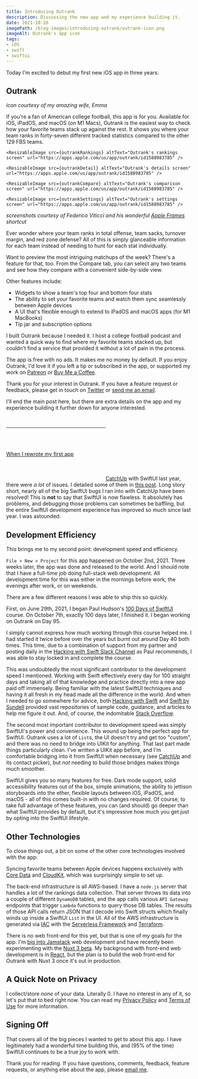 ```yaml
---
title: Introducing Outrank
description: Discussing the new app and my experience building it.
date: 2021-10-26
imagePath: /blog-images/introducing-outrank/outrank-icon.png
imageAlt: Outrank's app icon
tags:
- iOS
- swift
- swiftui
---
```


<script>
	import ResizableImage from '$lib/components/ResizableImage.svelte'
	import ResizableIcon from '$lib/components/ResizableIcon.svelte'
	
	import outrankIcon from '$lib/assets/site-images/outrank/outrank-icon-rounded.png'
	import outrankRankings from '$lib/assets/site-images/outrank/outrank-rankings.png'
	import outrankDetail from '$lib/assets/site-images/outrank/outrank-detail.png'
	import outrankCompare from '$lib/assets/site-images/outrank/outrank-compare.png'
	import outrankSettings from '$lib/assets/site-images/outrank/outrank-settings.png'
</script>

Today I'm excited to debut my first new iOS app in three years:

## Outrank

<ResizableIcon src={outrankIcon} altText="Outrank's app icon" url="https://apps.apple.com/us/app/outrank/id1588983785" />

*icon courtesy of my amazing wife, Emma*

If you're a fan of American college football, this app is for you. Available for iOS, iPadOS, and macOS (on M1 Macs), Outrank is the easiest way to check how your favorite teams stack up against the rest. It shows you where your team ranks in forty-seven different tracked statistics compared to the other 129 FBS teams.

<div class="flex items-stretch mb-4 max-w-5xl">

	<ResizableImage src={outrankRankings} altText="Outrank's rankings screen" url="https://apps.apple.com/us/app/outrank/id1588983785" />

	<ResizableImage src={outrankDetail} altText="Outrank's details screen" url="https://apps.apple.com/us/app/outrank/id1588983785" />

	<ResizableImage src={outrankCompare} altText="Outrank's comparison screen" url="https://apps.apple.com/us/app/outrank/id1588983785" />

	<ResizableImage src={outrankSettings} altText="Outrank's settings screen" url="https://apps.apple.com/us/app/outrank/id1588983785" />
</div>

*screenshots courtesy of Federico Viticci and his wonderful <a href="https://www.macstories.net/ios/apple-frames-2-0-faster-lighter-and-featuring-support-for-iphone-13-ipad-mini-ipad-10-2-imac-24-macbook-air-and-multiple-languages/" target="_blank" rel="noreferrer">Apple Frames</a> shortcut*

Ever wonder where your team ranks in total offense, team sacks, turnover margin, and red zone defense? All of this is simply glanceable information for each team instead of needing to hunt for each stat individually.

Want to preview the most intriguing matchups of the week? There's a feature for that, too. From the Compare tab, you can select any two teams and see how they compare with a convenient side-by-side view.

Other features include: 

* Widgets to show a team's top four and bottom four stats
* The ability to set your favorite teams and watch them sync seamlessly between Apple devices
* A UI that's flexible enough to extend to iPadOS and macOS apps (for M1 MacBooks)
* Tip jar and subscription options

I built Outrank because I needed it. I host a college football podcast and wanted a quick way to find where my favorite teams stacked up, but couldn't find a service that provided it without a lot of pain in the process.

The app is free with no ads. It makes me no money by default. If you enjoy Outrank, I'd love it if you left a tip or subscribed in the app, or supported my work on <a href="https://patreon.com/ryantoken" target="_blank" rel="noreferrer">Patreon</a> or <a href="https://buymeacoffee.com/ryantoken" target="_blank" rel="noreferrer">Buy Me a Coffee</a>.

Thank you for your interest in Outrank. If you have a feature request or feedback, please get in touch on <a href="https://twitter.com/OutrankApp" target="_blank" rel="noreferrer">Twitter</a> or <a href="mailto:outrankapp@gmail.com" target="_blank" rel="noreferrer">send me an email</a>.

I'll end the main post here, but there are extra details on the app and my experience building it further down for anyone interested.

<a href="https://apps.apple.com/us/app/outrank/id1588983785" target="_blank" rel="noreferrer" style="display:inline-block;overflow:hidden;background:url(https://linkmaker.itunes.apple.com/assets/shared/badges/en-us/appstore-lrg.svg) no-repeat;width:270px;height:80px;background-size:contain;" />

<br />

---

<br />

# Extra Points

Hello! If you're still reading this, thank you! I had a blast building Outrank. I thought I'd go a bit deeper and share my experience building the app, things I learned, the technologies involved, and more.

## SwiftUI

First, a comment on SwiftUI. 100% of Outrank is written with it - there is no bridging into UIKit for anything, and there's no Objective-C code either. It's all Swift and SwiftUI, just as the good lord intended.

When I rewrote my first app <a href="https://apps.apple.com/us/app/catchup-keep-in-touch/id1358023550" target="_blank" rel="noreferrer">CatchUp</a> with SwiftUI last year, there were *a lot* of issues. I detailed some of them in <a href="/blog/catching-up/" target="_blank" rel="noreferrer">this post</a>. Long story short, nearly all of the big SwiftUI bugs I ran into with CatchUp have been resolved! This is **not** to say that SwiftUI is now flawless. It absolutely has problems, and debugging those problems can sometimes be baffling, but the entire SwiftUI development experience has improved so much since last year. I was astounded.

## Development Efficiency

This brings me to my second point: development speed and efficiency.

`File > New > Project` for this app happened on October 2nd, 2021. Three weeks later, the app was done and released to the world. And I should note that I have a full-time job doing full-stack web development. All development time for this was either in the mornings before work, the evenings after work, or on weekends.

There are a few different reasons I was able to ship this so quickly.

First, on June 29th, 2021, I began Paul Hudson's <a href="https://www.hackingwithswift.com/100/swiftui" target="_blank" rel="noreferrer">100 Days of SwiftUI</a> course. On October 7th, exactly 100 days later, I finished it. I began working on Outrank on Day 95.

I simply cannot express how much working through this course helped me. I had started it twice before over the years but burnt out around Day 40 both times. This time, due to a combination of support from my partner and posting daily in the <a href="https://hackingwithswift.slack.com/join/shared_invite/zt-rgfapib5-hQut2NVKwv6RwQ64VbYvtQ#/shared-invite/email" target="_blank" rel="noreferrer">Hacking with Swift Slack Channel</a> as Paul recommends, I was able to stay locked in and complete the course.

This was undoubtedly the most significant contributor to the development speed I mentioned. Working with Swift effectively every day for 100 straight days and taking all of that knowledge and practice directly into a new app paid off immensely. Being familiar with the latest SwiftUI techniques and having it all fresh in my head made all the difference in the world. And when I needed to go somewhere for advice, both <a href="https://www.hackingwithswift.com" target="_blank" rel="noreferrer">Hacking with Swift</a> and <a href="https://www.swiftbysundell.com" target="_blank" rel="noreferrer">Swift by Sundell</a> provided vast repositories of sample code, guidance, and articles to help me figure it out. And, of course, the indomitable <a href="https://www.stackoverflow.com" target="_blank" rel="noreferrer">Stack Overflow</a>.

The second most important contributor to development speed was simply SwiftUI's power and convenience. This wound up being the perfect app for SwiftUI. Outrank uses a lot of `List`s, the UI doesn't try and get too "custom", and there was no need to bridge into UIKit for anything. That last part made things particularly clean. I've written a UIKit app before, and I'm comfortable bridging into it from SwiftUI when necessary (see <a href="https://apps.apple.com/us/app/catchup-keep-in-touch/id1358023550" target="_blank" rel="noreferrer">CatchUp</a> and its contact picker), but *not* needing to build those bridges makes things much smoother.

SwiftUI gives you so many features for free. Dark mode support, solid accessibility features out of the box, simple animations, the ability to jettison storyboards into the ether, flexible layouts between iOS, iPadOS, and macOS - all of this comes built-in with no changes required. Of course, to take full advantage of these features, you can (and should) go deeper than what SwiftUI provides by default, but it's impressive how much you get just by opting into the SwiftUI lifestyle.

## Other Technologies

To close things out, a bit on some of the other core technologies involved with the app:

Syncing favorite teams between Apple devices happens exclusively with <a href="https://developer.apple.com/documentation/coredata" target="_blank" rel="noreferrer">Core Data</a> and <a href="https://developer.apple.com/icloud/cloudkit/" target="_blank" rel="noreferrer">CloudKit</a>, which was surprisingly simple to set up.

The back-end infrastructure is all AWS-based. I have a `node.js` server that handles a lot of the rankings data collection. That server throws its data into a couple of different `DynamoDB` tables, and the app calls various `API Gateway` endpoints that trigger `Lambda` functions to query those DB tables. The results of those API calls return JSON that I decode into Swift structs which finally winds up inside a SwiftUI `List` in the UI. All of the AWS infrastructure is generated via <a href="https://en.wikipedia.org/wiki/Infrastructure_as_code" target="_blank" rel="noreferrer">IAC</a> with the <a href="https://www.serverless.com/framework" target="_blank" rel="noreferrer">Serverless Framework</a> and <a href="https://www.terraform.io" target="_blank" rel="noreferrer">Terraform</a>.

There is no web front-end for this yet, but that is one of my goals for the app. I'm <a href="/blog/rocking-with-the-jamstack/" target="_blank" rel="noreferrer">big into Jamstack</a> web development and have recently been experimenting with the <a href="https://v3.nuxtjs.org/" target="_blank" rel="noreferrer">Nuxt 3 beta</a>. My background with front-end web development is in <a href="https://reactjs.org/" target="_blank" rel="noreferrer">React</a>, but the plan is to build the web front-end for Outrank with Nuxt 3 once it's out in production.

## A Quick Note on Privacy

I collect/store *none* of your data. Literally 0. I have no interest in any of it, so let's put that to bed right now. You can read my <a href="/privacy-policy" target="_blank" rel="noreferrer">Privacy Policy</a> and <a href="/terms-of-use" target="_blank" rel="noreferrer">Terms of Use</a> for more information.

## Signing Off

That covers all of the big pieces I wanted to get to about this app. I have legitimately had a wonderful time building this, and (95% of the time) SwiftUI continues to be a true joy to work with.

Thank you for reading. If you have questions, comments, feedback, feature requests, or anything else about the app, please <a href="mailto:outrankapp@gmail.com" target="_blank" rel="noreferrer">email me</a>.

<a href="https://apps.apple.com/us/app/outrank/id1588983785" target="_blank" rel="noreferrer" style="display:inline-block;overflow:hidden;background:url(https://linkmaker.itunes.apple.com/assets/shared/badges/en-us/appstore-lrg.svg) no-repeat;width:270px;height:80px;background-size:contain;" />